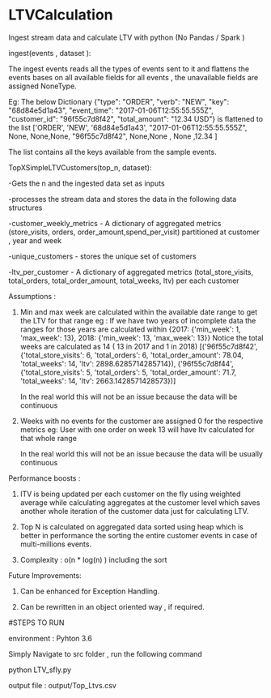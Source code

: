# LTVCalculation
Ingest stream data and calculate LTV with python (No Pandas / Spark )

ingest(events , dataset ):

The ingest events reads all the types of events sent to it and flattens the events bases on all available fields for all 
events , the unavailable fields are assigned NoneType.


Eg: The below Dictionary 
{"type": "ORDER", "verb": "NEW", "key": "68d84e5d1a43", "event_time": "2017-01-06T12:55:55.555Z", "customer_id": "96f55c7d8f42", "total_amount": "12.34 USD"}
is flattened to the list
['ORDER', 'NEW', '68d84e5d1a43', "2017-01-06T12:55:55.555Z", None, None,None, "96f55c7d8f42", None,None , None ,12.34 ]

The list contains all the keys available from the sample events.


TopXSimpleLTVCustomers(top_n, dataset):

-Gets the n and the ingested data set as inputs

-processes the stream data and stores the data in the following data structures

-customer_weekly_metrics - A dictionary of aggregated metrics (store_visits, orders, order_amount,spend_per_visit)
                            partitioned at customer , year and week 

-unique_customers - stores the unique set of customers

-ltv_per_customer -  A dictionary of aggregated metrics (total_store_visits, total_orders, total_order_amount,
                                                        total_weeks, ltv) per each customer
                                                        
Assumptions :                                                        
1) Min and max week are calculated within the available date range to get the LTV for that range
    eg : If we have two years of incomplete data the ranges for those years are calculated within 
    {2017: {'min_week': 1, 'max_week': 13}, 2018: {'min_week': 13, 'max_week': 13}}
    Notice the total weeks are calculated as 14 ( 13 in 2017 and 1 in 2018)
    [('96f55c7d8f42', {'total_store_visits': 6, 'total_orders': 6, 'total_order_amount': 78.04, 'total_weeks': 14, 'ltv': 2898.6285714285714}),
     ('96f55c7d8f44', {'total_store_visits': 5, 'total_orders': 5, 'total_order_amount': 71.7, 'total_weeks': 14, 'ltv': 2663.1428571428573})]
     
     In the real world this will not be an issue because the data will be continuous 

                                                        
2) Weeks with no events for the customer are assigned 0 for the respective metrics 
    eg: User with one order on week 13 will have ltv calculated for that whole range
    
     In the real world this will not be an issue because the data will be usually continuous 


Performance boosts :

1) lTV is being updated per each customer on the fly using weighted average while calculating 
aggregates at the customer level which saves another whole iteration of the customer data just for calculating LTV.

2) Top N is calculated on aggregated data sorted using heap which is better in performance the sorting the 
entire customer events in case of multi-millions events.

3) Complexity : o(n * log(n) ) including the sort

Future Improvements:

1) Can be enhanced for Exception Handling.

2) Can be rewritten in an object oriented way , if required.


#STEPS TO RUN

environment : Pyhton 3.6

Simply Navigate to src folder , run the following command

python LTV_sfly.py

output file : output/Top_Ltvs.csv




